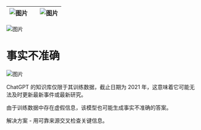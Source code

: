 | ![图片](img/chapter_title_corner_decoration_left.png) |  | ![图片](img/chapter_title_corner_decoration_right.png) |
| --- | --- | --- |

![图片](img/chapter_title_above.png)

# 事实不准确

![图片](img/chapter_title_below.png)

ChatGPT 的知识库仅限于其训练数据，截止日期为 2021 年，这意味着它可能无法及时更新最新事件或最新研究。

由于训练数据中存在虚假信息，该模型也可能生成事实不准确的答案。

解决方案 - 用可靠来源交叉检查关键信息。
